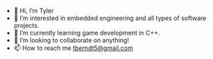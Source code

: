 - 👋 Hi, I’m Tyler
- 👀 I’m interested in embedded engineering and all types of software projects.
- 🌱 I’m currently learning game development in C++.
- 💞️ I’m looking to collaborate on anything!
- 📫 How to reach me tberndt5@gmail.com

<!---
tberndt5/tberndt5 is a ✨ special ✨ repository because its `README.md` (this file) appears on your GitHub profile.
You can click the Preview link to take a look at your changes.
--->
